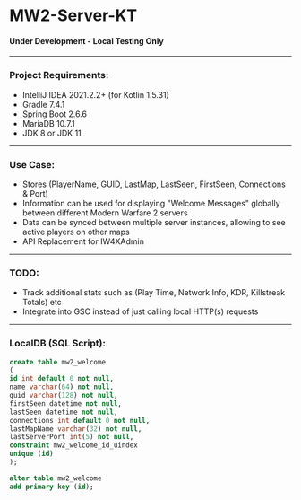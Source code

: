 # MW2-Server-KT
#### Under Development - Local Testing Only

---

### Project Requirements:

- IntelliJ IDEA 2021.2.2+ (for Kotlin 1.5.31)
- Gradle 7.4.1
- Spring Boot 2.6.6
- MariaDB 10.7.1
- JDK 8 or JDK 11

---

### Use Case:

- Stores (PlayerName, GUID, LastMap, LastSeen, FirstSeen, Connections & Port) 
- Information can be used for displaying "Welcome Messages" globally between different Modern Warfare 2 servers
- Data can be synced between multiple server instances, allowing to see active players on other maps
- API Replacement for IW4XAdmin

---

### TODO:

- Track additional stats such as (Play Time, Network Info, KDR, Killstreak Totals) etc
- Integrate into GSC instead of just calling local HTTP(s) requests

---

### LocalDB (SQL Script):
```sql
create table mw2_welcome
(
id int default 0 not null,
name varchar(64) not null,
guid varchar(128) not null,
firstSeen datetime not null,
lastSeen datetime not null,
connections int default 0 not null,
lastMapName varchar(32) not null,
lastServerPort int(5) not null,
constraint mw2_welcome_id_uindex
unique (id)
);

alter table mw2_welcome
add primary key (id);
```